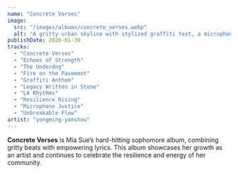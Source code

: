 ```yaml
---
name: "Concrete Verses"
image:
  src: "/images/albums/concrete_verses.webp"
  alt: "A gritty urban skyline with stylized graffiti text, a microphone embedded in the concrete, and vibrant pops of red and yellow, featuring mia-sue's 'MS' logo prominently at the top."
publishDate: 2026-01-30
tracks:
  - "Concrete Verses"
  - "Echoes of Strength"
  - "The Underdog"
  - "Fire on the Pavement"
  - "Graffiti Anthem"
  - "Legacy Written in Stone"
  - "LA Rhythms"
  - "Resilience Rising"
  - "Microphone Justice"
  - "Unbreakable Flow"
artist: "yongming-yanshou"
---
```


**Concrete Verses** is Mia Sue’s hard-hitting sophomore album, combining gritty beats with empowering lyrics. This album showcases her growth as an artist and continues to celebrate the resilience and energy of her community.
